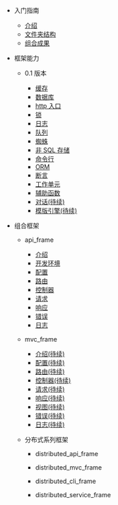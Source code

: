 - 入门指南

  - [介绍](README.md)
  - [文件夹结构](directory.md)
  - [组合成果](combined_frame.md)

- 框架能力

  - 0.1 版本

    - [缓存](frame/0.1/cache.md)
    - [数据库](frame/0.1/database.md)
    - [http 入口](frame/0.1/http.md)
    - [锁](frame/0.1/lock.md)
    - [日志](frame/0.1/log.md)
    - [队列](frame/0.1/queue.md)
    - [蜘蛛](frame/0.1/spider.md)
    - [非 SQL 存储](frame/0.1/storage.md)
    - [命令行](frame/0.1/command.md)
    - [ORM](frame/0.1/orm.md)
    - [断言](frame/0.1/otherwise.md)
    - [工作单元](frame/0.1/unitofwork.md)
    - [辅助函数](frame/0.1/function.md)
    - [对话(待续)](frame/0.1/dialogue.md)
    - [模版引擎(待续)](frame/0.1/view_compiler.md)

- 组合框架

  - api_frame

    - [介绍](api_frame/intro.md)
    - [开发环境](api_frame/environment.md)
    - [配置](api_frame/config.md)
    - [路由](api_frame/router.md)
    - [控制器](api_frame/controller.md)
    - [请求](api_frame/request.md)
    - [响应](api_frame/response.md)
    - [错误](api_frame/error.md)
    - [日志](api_frame/log.md)

  - mvc_frame

    - [介绍(待续)](mvc_frame/intro.md)
    - [配置(待续)](mvc_frame/config.md)
    - [路由(待续)](mvc_frame/router.md)
    - [控制器(待续)](mvc_frame/controller.md)
    - [请求(待续)](mvc_frame/request.md)
    - [响应(待续)](mvc_frame/response.md)
    - [视图(待续)](mvc_frame/view.md)
    - [错误(待续)](mvc_frame/error.md)
    - [日志(待续)](mvc_frame/log.md)

  - 分布式系列框架

    - distributed_api_frame

    - distributed_mvc_frame

    - distributed_cli_frame

    - distributed_service_frame
